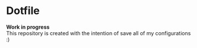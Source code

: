 # Dotfile 
**Work in progress**  
This repository is created with the intention of save all of my configurations :) 


